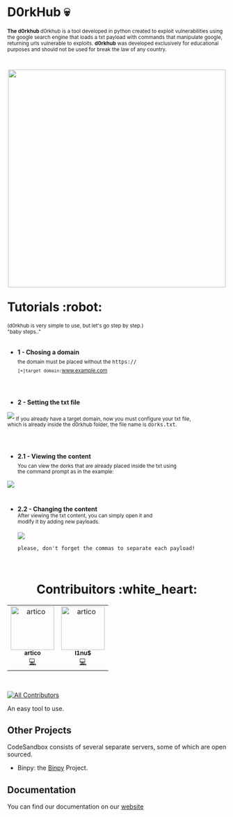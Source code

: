 #  D0rkHub :skull: 
**<sub>The d0rkhub  </sub>** <sub>d0rkhub is a tool developed in python created to exploit vulnerabilities using the google search engine that loads a txt payload with
commands that manipulate google, returning urls vulnerable to exploits. **d0rkhub** was developed exclusively for educational purposes and should not be used for
break the law of any country. </sub>

<h1>
  <p align='center'>
  <img src="https://private-user-images.githubusercontent.com/112598996/259128015-b3fb19f5-7817-4db6-aa24-2ed2e2124a04.gif?jwt=eyJhbGciOiJIUzI1NiIsInR5cCI6IkpXVCJ9.eyJpc3MiOiJnaXRodWIuY29tIiwiYXVkIjoicmF3LmdpdGh1YnVzZXJjb250ZW50LmNvbSIsImtleSI6ImtleTEiLCJleHAiOjE2OTE1MDQzMDEsIm5iZiI6MTY5MTUwNDAwMSwicGF0aCI6Ii8xMTI1OTg5OTYvMjU5MTI4MDE1LWIzZmIxOWY1LTc4MTctNGRiNi1hYTI0LTJlZDJlMjEyNGEwNC5naWY_WC1BbXotQWxnb3JpdGhtPUFXUzQtSE1BQy1TSEEyNTYmWC1BbXotQ3JlZGVudGlhbD1BS0lBSVdOSllBWDRDU1ZFSDUzQSUyRjIwMjMwODA4JTJGdXMtZWFzdC0xJTJGczMlMkZhd3M0X3JlcXVlc3QmWC1BbXotRGF0ZT0yMDIzMDgwOFQxNDEzMjFaJlgtQW16LUV4cGlyZXM9MzAwJlgtQW16LVNpZ25hdHVyZT03MGQ4YTI1Yzk2YTc5NTcyNzJlNzIxMmEzYWE2Mzc0NWM2NzQzYWM0YzA5MTE2MGYyZjIyODU0MWYzMjRkMWQ1JlgtQW16LVNpZ25lZEhlYWRlcnM9aG9zdCZhY3Rvcl9pZD0wJmtleV9pZD0wJnJlcG9faWQ9MCJ9.65a4utgZrDmisJEM7wj4oxrOopw-W3ZBgjRwwcfBj8s" width='500px'>
  </p>
Tutorials :robot:
</h1>

<sub>(d0rkhub is very simple to use, but let's go step by step.) <br>
"baby steps.."</sub>
<br>
<br>


- **1 - Chosing a domain**<br>
<sub>the domain must be placed without the <kbd>https://</kbd> </sub><br> 
  <sub> `[+]target domain:`www.example.com</sub>
  <br>  <br>
#  

- **2 - Setting the txt file**<br>
<img src="https://private-user-images.githubusercontent.com/112598996/259142708-3ea978f0-5af6-45c2-9268-151511ac633f.png?jwt=eyJhbGciOiJIUzI1NiIsInR5cCI6IkpXVCJ9.eyJpc3MiOiJnaXRodWIuY29tIiwiYXVkIjoicmF3LmdpdGh1YnVzZXJjb250ZW50LmNvbSIsImtleSI6ImtleTEiLCJleHAiOjE2OTE1MDc2NzYsIm5iZiI6MTY5MTUwNzM3NiwicGF0aCI6Ii8xMTI1OTg5OTYvMjU5MTQyNzA4LTNlYTk3OGYwLTVhZjYtNDVjMi05MjY4LTE1MTUxMWFjNjMzZi5wbmc_WC1BbXotQWxnb3JpdGhtPUFXUzQtSE1BQy1TSEEyNTYmWC1BbXotQ3JlZGVudGlhbD1BS0lBSVdOSllBWDRDU1ZFSDUzQSUyRjIwMjMwODA4JTJGdXMtZWFzdC0xJTJGczMlMkZhd3M0X3JlcXVlc3QmWC1BbXotRGF0ZT0yMDIzMDgwOFQxNTA5MzZaJlgtQW16LUV4cGlyZXM9MzAwJlgtQW16LVNpZ25hdHVyZT02MzAyODhiNzNiNzM1MWQ4ZWFiMDA4MjZjMWY3OWI5YTQ0ZGQ5ZjE5OGQ1YzZjNWQ4OTI1NzhkNmZlMzQ4YmE4JlgtQW16LVNpZ25lZEhlYWRlcnM9aG9zdCZhY3Rvcl9pZD0wJmtleV9pZD0wJnJlcG9faWQ9MCJ9.rD0kqLZAwPpE2stE5OZxuiO-4Hw3i7EQaouGUT8wK88">
<sub>  If you already have a target domain, now you must configure your txt file,<br> which is already inside the d0rkhub folder, the file name is <kbd>dorks.txt</kbd>.</sub>
<br><br>

#  

- **2.1 - Viewing the content**<br>
  <sub>
You can view the dorks that are already placed inside the txt using <br>the command prompt as in the example:</sub>
    <br>
<img src="https://private-user-images.githubusercontent.com/112598996/259142935-a848077d-7b1a-44e7-be1a-5151b5cbb7e4.png?jwt=eyJhbGciOiJIUzI1NiIsInR5cCI6IkpXVCJ9.eyJpc3MiOiJnaXRodWIuY29tIiwiYXVkIjoicmF3LmdpdGh1YnVzZXJjb250ZW50LmNvbSIsImtleSI6ImtleTEiLCJleHAiOjE2OTE1MDgxMjMsIm5iZiI6MTY5MTUwNzgyMywicGF0aCI6Ii8xMTI1OTg5OTYvMjU5MTQyOTM1LWE4NDgwNzdkLTdiMWEtNDRlNy1iZTFhLTUxNTFiNWNiYjdlNC5wbmc_WC1BbXotQWxnb3JpdGhtPUFXUzQtSE1BQy1TSEEyNTYmWC1BbXotQ3JlZGVudGlhbD1BS0lBSVdOSllBWDRDU1ZFSDUzQSUyRjIwMjMwODA4JTJGdXMtZWFzdC0xJTJGczMlMkZhd3M0X3JlcXVlc3QmWC1BbXotRGF0ZT0yMDIzMDgwOFQxNTE3MDNaJlgtQW16LUV4cGlyZXM9MzAwJlgtQW16LVNpZ25hdHVyZT0zZmY4YmYwMjA2NzYzM2U2NWEwZGRkNzA4YWM2M2U1YWMyMTgyNTA2OTMyNjYwMGIyZjkwM2E2NGYwMzdiZGZhJlgtQW16LVNpZ25lZEhlYWRlcnM9aG9zdCZhY3Rvcl9pZD0wJmtleV9pZD0wJnJlcG9faWQ9MCJ9.yvPov92TstqYcD7qT6fKlgtKtSIocZa5NZy8End2KMo">

#

- **2.2 - Changing the content**<br>
  <sub > After viewing the txt content, you can simply open it and <br> modify it by adding new payloads.</sub>
    <br> <br>
    <img src="https://private-user-images.githubusercontent.com/112598996/259143078-2dd15332-7dfd-4537-b2cd-5d761f30198e.png?jwt=eyJhbGciOiJIUzI1NiIsInR5cCI6IkpXVCJ9.eyJpc3MiOiJnaXRodWIuY29tIiwiYXVkIjoicmF3LmdpdGh1YnVzZXJjb250ZW50LmNvbSIsImtleSI6ImtleTEiLCJleHAiOjE2OTE1MDgzOTIsIm5iZiI6MTY5MTUwODA5MiwicGF0aCI6Ii8xMTI1OTg5OTYvMjU5MTQzMDc4LTJkZDE1MzMyLTdkZmQtNDUzNy1iMmNkLTVkNzYxZjMwMTk4ZS5wbmc_WC1BbXotQWxnb3JpdGhtPUFXUzQtSE1BQy1TSEEyNTYmWC1BbXotQ3JlZGVudGlhbD1BS0lBSVdOSllBWDRDU1ZFSDUzQSUyRjIwMjMwODA4JTJGdXMtZWFzdC0xJTJGczMlMkZhd3M0X3JlcXVlc3QmWC1BbXotRGF0ZT0yMDIzMDgwOFQxNTIxMzJaJlgtQW16LUV4cGlyZXM9MzAwJlgtQW16LVNpZ25hdHVyZT1lNGU3OTEzYzdmZWRlMzk1M2Q3YWM3ZmViYmE1Zjg4YWQ2MjhhNjM0N2NiMzZmZjdkNzc5YWZjYWQ0MWU4YzhmJlgtQW16LVNpZ25lZEhlYWRlcnM9aG9zdCZhY3Rvcl9pZD0wJmtleV9pZD0wJnJlcG9faWQ9MCJ9.aImgyi6kZp0B-CymYvCPAnd5jRSWhfNTXAF0c6P1f0c">
    
  `please, don't forget the commas to separate each payload!`
<br>
<h1 align="center" color="red">
Contribuitors :white_heart:
</h1>

<table align="center">
  <tr>
    <td align="center"><a href="https://github.com/ArthurDants"><img src="https://private-user-images.githubusercontent.com/112598996/259102308-79d50308-b97c-457e-afbf-d1d549901f61.jpg?jwt=eyJhbGciOiJIUzI1NiIsInR5cCI6IkpXVCJ9.eyJpc3MiOiJnaXRodWIuY29tIiwiYXVkIjoicmF3LmdpdGh1YnVzZXJjb250ZW50LmNvbSIsImtleSI6ImtleTEiLCJleHAiOjE2OTE0OTkyNDcsIm5iZiI6MTY5MTQ5ODk0NywicGF0aCI6Ii8xMTI1OTg5OTYvMjU5MTAyMzA4LTc5ZDUwMzA4LWI5N2MtNDU3ZS1hZmJmLWQxZDU0OTkwMWY2MS5qcGc_WC1BbXotQWxnb3JpdGhtPUFXUzQtSE1BQy1TSEEyNTYmWC1BbXotQ3JlZGVudGlhbD1BS0lBSVdOSllBWDRDU1ZFSDUzQSUyRjIwMjMwODA4JTJGdXMtZWFzdC0xJTJGczMlMkZhd3M0X3JlcXVlc3QmWC1BbXotRGF0ZT0yMDIzMDgwOFQxMjQ5MDdaJlgtQW16LUV4cGlyZXM9MzAwJlgtQW16LVNpZ25hdHVyZT1kZTc0NzUwYTgzOTkzZTE2OWI0MTMxNzMwZDQ0YTQ4ZWY4ZTFlZjVjNjkxOGEwNzkzMDcxMjlkOTRhZDI0ZDk3JlgtQW16LVNpZ25lZEhlYWRlcnM9aG9zdCZhY3Rvcl9pZD0wJmtleV9pZD0wJnJlcG9faWQ9MCJ9.IoQXvv1u0Mm8dLsPZBK4IFbH5Fr-l-DKbhwgHvpltWI" width="100px;" alt="artico"/><br /><sub><b>artico</b></sub></a><br /><a href="https://github.com/ArthurDants" title="Code">💻</a></td>
    
  <td align="center"><a href="https://github.com/gabrielsatoshi"><img src="https://private-user-images.githubusercontent.com/112598996/259101791-2ba87cb3-6ccc-4ec0-8f2d-791ef5c8921e.jpg?jwt=eyJhbGciOiJIUzI1NiIsInR5cCI6IkpXVCJ9.eyJpc3MiOiJnaXRodWIuY29tIiwiYXVkIjoicmF3LmdpdGh1YnVzZXJjb250ZW50LmNvbSIsImtleSI6ImtleTEiLCJleHAiOjE2OTE0OTkwMzAsIm5iZiI6MTY5MTQ5ODczMCwicGF0aCI6Ii8xMTI1OTg5OTYvMjU5MTAxNzkxLTJiYTg3Y2IzLTZjY2MtNGVjMC04ZjJkLTc5MWVmNWM4OTIxZS5qcGc_WC1BbXotQWxnb3JpdGhtPUFXUzQtSE1BQy1TSEEyNTYmWC1BbXotQ3JlZGVudGlhbD1BS0lBSVdOSllBWDRDU1ZFSDUzQSUyRjIwMjMwODA4JTJGdXMtZWFzdC0xJTJGczMlMkZhd3M0X3JlcXVlc3QmWC1BbXotRGF0ZT0yMDIzMDgwOFQxMjQ1MzBaJlgtQW16LUV4cGlyZXM9MzAwJlgtQW16LVNpZ25hdHVyZT01YjBmZmIxM2ZmZWQzMjZmNDNlNTNkMGE1Zjk5MjAzNTFiYTBlNDgzZWQwMmZlOTYzY2RiMTE0NWM4MGIwMzUzJlgtQW16LVNpZ25lZEhlYWRlcnM9aG9zdCZhY3Rvcl9pZD0wJmtleV9pZD0wJnJlcG9faWQ9MCJ9.htqhPVvcG7QCdiGr_I3CjFoyrz5QIU5pNCg0LQb_TL4" width="100px;" alt="artico"/><br /><sub><b>l1nu$</b></sub></a><br /><a href="z" title="Answering Questions"></a> <a href="https://github.com/gabrielsatoshi" title="Code">💻</a> <a href="https://github.com/gabrielsatoshi" title="Documentation"></a> </td>
  </tr>
</table>



&nbsp;

[![All Contributors](https://img.shields.io/badge/all_contributors-2-orange.svg?style=flat-square)](#contributors-)

An easy tool to use.

## Other Projects

CodeSandbox consists of several separate servers, some of which are open
sourced.

- Binpy: the [Binpy](https://github.com/) Project.


## Documentation

You can find our documentation on our
[website](https://codesandbox.io/docs/learn/introduction/overview)




